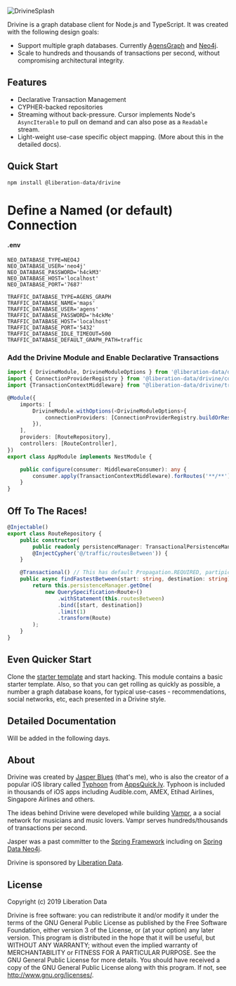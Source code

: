 ![DrivineSplash](https://liberation-data.com/images/drivine.jpg)

Drivine is a graph database client for Node.js and TypeScript. It was created with the following design goals: 

* Support multiple graph databases. Currently [AgensGraph](https://bitnine.net/agensgraph/) and 
[Neo4j](https://neo4j.com/neo4j-graph-database/). 
* Scale to hundreds and thousands of transactions per second, without compromising architectural integrity.

## Features

* Declarative Transaction Management
* CYPHER-backed repositories
* Streaming without back-pressure. Cursor<T> implements Node's `AsyncIterable` to pull on demand and can also pose as a 
`Readable` stream. 
* Light-weight use-case specific object mapping. (More about this in the detailed docs). 

## Quick Start

```
npm install @liberation-data/drivine
``` 

# Define a Named (or default) Connection

#### .env
```
NEO_DATABASE_TYPE=NEO4J
NEO_DATABASE_USER='neo4j'
NEO_DATABASE_PASSWORD='h4ckM3'
NEO_DATABASE_HOST='localhost'
NEO_DATABASE_PORT='7687'

TRAFFIC_DATABASE_TYPE=AGENS_GRAPH
TRAFFIC_DATABASE_NAME='maps'
TRAFFIC_DATABASE_USER='agens'
TRAFFIC_DATABASE_PASSWORD='h4ckMe'
TRAFFIC_DATABASE_HOST='localhost'
TRAFFIC_DATABASE_PORT='5432'
TRAFFIC_DATABASE_IDLE_TIMEOUT=500
TRAFFIC_DATABASE_DEFAULT_GRAPH_PATH=traffic
```

### Add the Drivine Module and Enable Declarative Transactions

```typescript
import { DrivineModule, DrivineModuleOptions } from '@liberation-data/drivine/DrivineModule';
import { ConnectionProviderRegistry } from '@liberation-data/drivine/connection/ConnectionProviderRegistry';
import {TransactionContextMiddleware} from "@liberation-data/drivine/transaction/TransactionContextMIddleware";

@Module({
    imports: [
        DrivineModule.withOptions(<DrivineModuleOptions>{
            connectionProviders: [ConnectionProviderRegistry.buildOrResolveFromEnv('NEO')]
        }),
    ],
    providers: [RouteRepository],
    controllers: [RouteController],
})
export class AppModule implements NestModule {

    public configure(consumer: MiddlewareConsumer): any {
        consumer.apply(TransactionContextMiddleware).forRoutes('**/**');
    }
}
```

## Off To The Races!

```typescript
@Injectable()
export class RouteRepository {
    public constructor(
        public readonly persistenceManager: TransactionalPersistenceManager,
        @InjectCypher('@/traffic/routesBetween')) {
    }

    @Transactional() // This has default Propagation.REQUIRED, partipicate in a current txn, or start one
    public async findFastestBetween(start: string, destination: string): Promise<Route> {
        return this.persistenceManager.getOne(
            new QuerySpecification<Route>()
                .withStatement(this.routesBetween)
                .bind([start, destination])
                .limit(1)
                .transform(Route)
        );
    }
}
```

## Even Quicker Start 

Clone the [starter template](https://github.com/liberation-data/drivine-inspiration) and start hacking. This module 
contains a basic starter template. Also, so that you can get rolling as quickly as possible, a number a graph database koans, for typical use-cases - recommendations, social networks, etc, each presented in a Drivine style.  

## Detailed Documentation

Will be added in the following days.

## About

Drivine was created by [Jasper Blues](https://www.linkedin.com/in/jasper-blues-7781638) (that's me), who is also 
the creator of a popular iOS library called [Typhoon](https://github.com/appsquickly/typhoon) from 
[AppsQuick.ly](https://appsquick.ly). Typhoon is included in thousands of iOS apps including Audible.com, 
AMEX, Etihad Airlines, Singapore Airlines and others.  

The ideas behind Drivine were developed while building [Vampr](https://apps.apple.com/us/app/vampr/id1069819177), a 
a social network for musicians and music lovers. Vampr serves hundreds/thousands of transactions per second.

Jasper was a past committer to the [Spring Framework](https://spring.io/) including on [Spring Data Neo4j](https://spring.io/projects/spring-data-neo4j). 

Drivine is sponsored by [Liberation Data](https://liberation-data.com).   

## License

Copyright (c) 2019 Liberation Data

Drivine is free software: you can redistribute it and/or modify it under the terms of the GNU General Public License
as published by the Free Software Foundation, either version 3 of the License, or (at your option) any later version.
This program is distributed in the hope that it will be useful, but WITHOUT ANY WARRANTY; without even the implied
warranty of MERCHANTABILITY or FITNESS FOR A PARTICULAR PURPOSE. See the GNU General Public License for more details.
You should have received a copy of the GNU General Public License along with this program.
If not, see <http://www.gnu.org/licenses/>.
 
